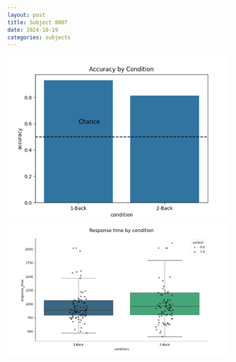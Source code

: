 ```yaml
---
layout: post
title: Subject 8007
date: 2024-10-19
categories: subjects
---
```


![](data/8007/run-18/8007_ATS_acc.png)
![](data/8007/run-18/8007_ATS_rt.png)
